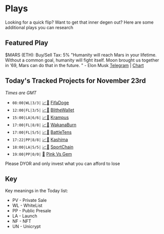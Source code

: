 
# Plays

Looking for a quick flip? Want to get that inner degen out? Here are some additional plays you can research

## Featured Play

$MARS (ETH): Buy/Sell Tax: 5%
"Humanity will reach Mars in your lifetime. Without a common goal, humanity will fight itself. Moon brought us together in ‘69, Mars can do that in the future. " - Elon Musk
[Telegram](https://t.me/MarsPortal) | [Chart](https://www.dextools.io/app/ether/pair-explorer/0xe8Eb2E806F9fD214e47Bdf618f9ccA5626674489)

## Today's Tracked Projects for November 23rd
_Times are GMT_

- `08:00|WL|3/3|` [📈](https://poocoin.app/tokens/0x9fe41f1a5c3305282730bd97bfa06e4e8647cfb7)[📲](https://www.pinksale.finance/launchpad/0x2fc5e3BCc38df63312abA8296ba229a600E9195e?chain=BSC) [FifaDoge](https://t.me/fifadogechannel)
- `12:00|FL|3/5|` [📈](https://poocoin.app/tokens/0x4ccf2e74b29cd6ab63f0125e0e78832e3571261c)[📲](https://www.pinksale.finance/launchpad/0xAcd5D8b21Ef43100cEF61B3729A093b6C1e6BD61?chain=BSC) [BlitheWallet](https://t.me/blithewallet)
- `15:00|LA|6/6|` [📈](https://poocoin.app/tokens/0xa6b74df1ebd4d39056bc3e946332d0c05f080bfd)[📲](https://www.pinksale.finance/launchpad/0x9dfd9018a75bb9B5C0A1a90024ff147BEfd5A6c1?chain=BSC) [Krampus](https://t.me/krampusbsc)
- `17:00|FL|8/8|` [📈](https://poocoin.app/tokens/0xdb7fba27858f2717ab995ceff57260a8dc19f419)[📲](https://www.pinksale.finance/launchpad/0x55f95eB4Be19C8b7E45576287bDAb844D4bcf6C0?chain=BSC) [WakanaBurn](https://t.me/WaKandaBurnMain)
- `17:00|FL|5/5|` [📈](https://poocoin.app/tokens/0x2bc8c2ae9dad57948fa4168e56e177a29ae0c0b1)[📲](https://www.pinksale.finance/launchpad/0xB68a79D72228964C1d9aeBc4056b495B7929f077?chain=BSC) [BattleTens](https://t.me/BattleForTEN)
- `17:22|PP|8/8|` [📈](https://poocoin.app/tokens/0xa29437eed4cc9cdf1913e4f3f1c205c148edb782)[📲](https://www.pinksale.finance/launchpad/0xC53B3BD6E60be71477b0fEf6Ae38A8DE26854cBC?chain=BSC) [Kashima](https://t.me/kashima_Inu)
- `18:00|LA|5/5|` [📈](https://poocoin.app/tokens/0x528326d4dac427ecbeea1a41c5429d8cb12abaed)[📲](https://www.pinksale.finance/launchpad/0x6BE3D5D540909c1B6FF3E43aFfc06b2E11d365A4?chain=BSC) [SportChain](https://t.me/sportchainio)
- `19:00|PP|0/0|` [📲](https://www.pinksale.finance/launchpad/0xf3b2Fc695b134491a5B8831EF6aeE9713CE2674B?chain=ETH) [Pink Vs Gem](https://t.me/coinologyhub)


Please DYOR and only invest what you can afford to lose

## Key
Key meanings in the Today list:

- PV - Private Sale
- WL - WhiteList
- PP - Public Presale
- LA - Launch
- NF - NFT
- UN - Unicrypt